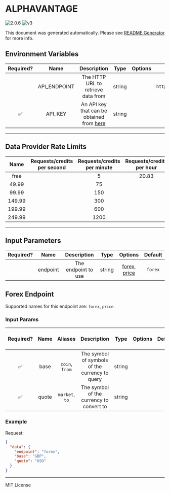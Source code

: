 # ALPHAVANTAGE

![2.0.6](https://img.shields.io/github/package-json/v/smartcontractkit/external-adapters-js?filename=packages/sources/alphavantage/package.json) ![v3](https://img.shields.io/badge/framework%20version-v3-blueviolet)

This document was generated automatically. Please see [README Generator](../../scripts#readme-generator) for more info.

## Environment Variables

| Required? |     Name     |                                        Description                                        |  Type  | Options |               Default               |
| :-------: | :----------: | :---------------------------------------------------------------------------------------: | :----: | :-----: | :---------------------------------: |
|           | API_ENDPOINT |                            The HTTP URL to retrieve data from                             | string |         | `https://www.alphavantage.co/query` |
|    ✅     |   API_KEY    | An API key that can be obtained from [here](https://www.alphavantage.co/support/#api-key) | string |         |                                     |

---

## Data Provider Rate Limits

|  Name  | Requests/credits per second | Requests/credits per minute | Requests/credits per hour | Note |
| :----: | :-------------------------: | :-------------------------: | :-----------------------: | :--: |
|  free  |                             |              5              |           20.83           |      |
| 49.99  |                             |             75              |                           |      |
| 99.99  |                             |             150             |                           |      |
| 149.99 |                             |             300             |                           |      |
| 199.99 |                             |             600             |                           |      |
| 249.99 |                             |            1200             |                           |      |

---

## Input Parameters

| Required? |   Name   |     Description     |  Type  |                      Options                       | Default |
| :-------: | :------: | :-----------------: | :----: | :------------------------------------------------: | :-----: |
|           | endpoint | The endpoint to use | string | [forex](#forex-endpoint), [price](#forex-endpoint) | `forex` |

## Forex Endpoint

Supported names for this endpoint are: `forex`, `price`.

### Input Params

| Required? | Name  |    Aliases     |                  Description                   |  Type  | Options | Default | Depends On | Not Valid With |
| :-------: | :---: | :------------: | :--------------------------------------------: | :----: | :-----: | :-----: | :--------: | :------------: |
|    ✅     | base  | `coin`, `from` | The symbol of symbols of the currency to query | string |         |         |            |                |
|    ✅     | quote | `market`, `to` |    The symbol of the currency to convert to    | string |         |         |            |                |

### Example

Request:

```json
{
  "data": {
    "endpoint": "forex",
    "base": "GBP",
    "quote": "USD"
  }
}
```

---

MIT License
